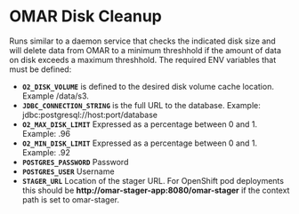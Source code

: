 # OMAR Disk Cleanup
Runs similar to a daemon service that checks the indicated disk size and will delete data from OMAR to a minimum threshhold if the amount of data on disk exceeds a maximum threshhold.  The required ENV variables that must be defined:

* **`O2_DISK_VOLUME`** is defined to the desired disk volume cache location.  Example /data/s3.
* **`JDBC_CONNECTION_STRING`** is the full URL to the database.  Example: jdbc:postgresql://host:port/database
* **`O2_MAX_DISK_LIMIT`** Expressed as a percentage between 0 and 1.  Example: .96
* **`O2_MIN_DISK_LIMIT`** Expressed as a percentage between 0 and 1.  Example: .92
* **`POSTGRES_PASSWORD`** Password
* **`POSTGRES_USER`** Username
* **`STAGER_URL`** Location of the stager URL.  For OpenShift pod deployments this should be **http://omar-stager-app:8080/omar-stager** if the context path is set to omar-stager. 